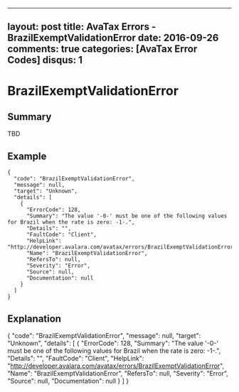 
---
layout: post
title: AvaTax Errors - BrazilExemptValidationError
date: 2016-09-26
comments: true
categories: [AvaTax Error Codes]
disqus: 1
---

# BrazilExemptValidationError

## Summary

TBD

## Example

    {
      "code": "BrazilExemptValidationError",
      "message": null,
      "target": "Unknown",
      "details": [
        {
          "ErrorCode": 128,
          "Summary": "The value '-0-' must be one of the following values for Brazil when the rate is zero: -1-.",
          "Details": "",
          "FaultCode": "Client",
          "HelpLink": "http://developer.avalara.com/avatax/errors/BrazilExemptValidationError",
          "Name": "BrazilExemptValidationError",
          "RefersTo": null,
          "Severity": "Error",
          "Source": null,
          "Documentation": null
        }
      ]
    }

## Explanation

{
      "code": "BrazilExemptValidationError",
      "message": null,
      "target": "Unknown",
      "details": [
        {
          "ErrorCode": 128,
          "Summary": "The value '-0-' must be one of the following values for Brazil when the rate is zero: -1-.",
          "Details": "",
          "FaultCode": "Client",
          "HelpLink": "http://developer.avalara.com/avatax/errors/BrazilExemptValidationError",
          "Name": "BrazilExemptValidationError",
          "RefersTo": null,
          "Severity": "Error",
          "Source": null,
          "Documentation": null
        }
      ]
    }
